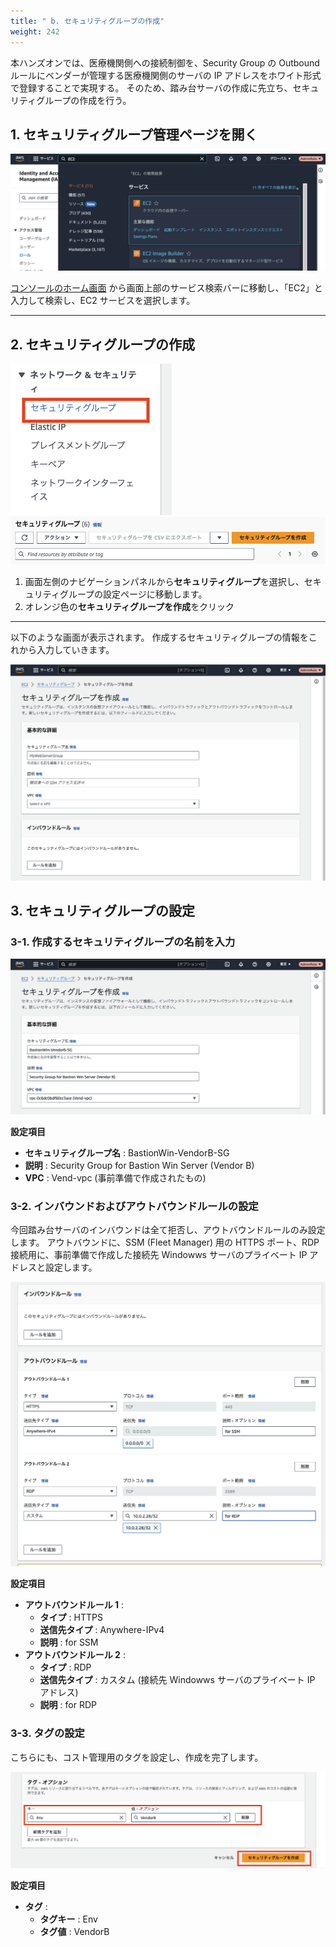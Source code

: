 ```yaml
---
title: " b. セキュリティグループの作成"
weight: 242
---
```


本ハンズオンでは、医療機関側への接続制御を、Security Group の Outbound ルールにベンダーが管理する医療機関側のサーバの IP アドレスをホワイト形式で登録することで実現する。
そのため、踏み台サーバの作成に先立ち、セキュリティグループの作成を行う。

## 1. セキュリティグループ管理ページを開く
![ec2-search](/static/02_RemoteSettingHand/02_04_EC2/ec2_search.png)

[コンソールのホーム画面](https://console.aws.amazon.com/console) から画面上部のサービス検索バーに移動し、「EC2」と入力して検索し、EC2 サービスを選択します。

---

##  2. セキュリティグループの作成
![sg-tab](/static/02_RemoteSettingHand/02_04_EC2/sg_tab.png)
![sg-create](/static/02_RemoteSettingHand/02_04_EC2/sg_create.png)

1. 画面左側のナビゲーションパネルから**セキュリティグループ**を選択し、セキュリティグループの設定ページに移動します。
2. オレンジ色の**セキュリティグループを作成**をクリック
---
以下のような画面が表示されます。 作成するセキュリティグループの情報をこれから入力していきます。

![sg-console](/static/02_RemoteSettingHand/02_04_EC2/sg_console.png)

## 3. セキュリティグループの設定

### 3-1. 作成するセキュリティグループの名前を入力

![sg-name](/static/02_RemoteSettingHand/02_04_EC2/sg_name.png)

**設定項目**
- **セキュリティグループ名** : BastionWin-VendorB-SG
- **説明** : Security Group for Bastion Win Server (Vendor B)
- **VPC** : Vend-vpc (事前準備で作成されたもの)

### 3-2. インバウンドおよびアウトバウンドルールの設定
今回踏み台サーバのインバウンドは全て拒否し、アウトバウンドルールのみ設定します。
アウトバウンドに、SSM (Fleet Manager) 用の HTTPS ポート、RDP 接続用に、事前準備で作成した接続先 Windowws サーバのプライベート IP アドレスと設定します。

![sg-rule](/static/02_RemoteSettingHand/02_04_EC2/sg_rule.png)

**設定項目**
- **アウトバウンドルール 1** : 
  - **タイプ** : HTTPS
  - **送信先タイプ** : Anywhere-IPv4
  - **説明** : for SSM
- **アウトバウンドルール 2** : 
  - **タイプ** : RDP
  - **送信先タイプ** : カスタム (接続先 Windowws サーバのプライベート IP アドレス)
  - **説明** : for RDP

### 3-3. タグの設定
こちらにも、コスト管理用のタグを設定し、作成を完了します。

![sg-tag](/static/02_RemoteSettingHand/02_04_EC2/sg_tag.png)

**設定項目**
- **タグ** :
  - **タグキー** : Env
  - **タグ値** : VendorB
